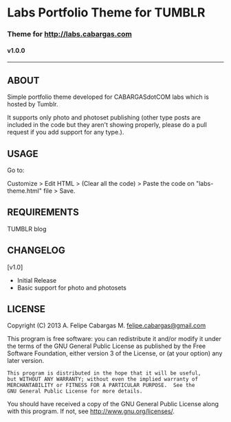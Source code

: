 # Labs Portfolio Theme for TUMBLR
### Theme for http://labs.cabargas.com
#### v1.0.0
___                              

ABOUT
-----

Simple portfolio theme developed for CABARGASdotCOM labs which is hosted by Tumblr.

It supports only photo and photoset publishing (other type posts are included in the code but they aren't showing properly, please do a pull request if you add support for any type.).

USAGE
-----

Go to:

Customize > Edit HTML > (Clear all the code) > Paste the code on "labs-theme.html" file > Save.

REQUIREMENTS
------------

TUMBLR blog

CHANGELOG
---------

[v1.0] 

  - Initial Release
  - Basic support for photo and photosets

LICENSE
-------

Copyright (C) 2013  A. Felipe Cabargas M. <felipe.cabargas@gmail.com>

   This program is free software: you can redistribute it and/or modify
   it under the terms of the GNU General Public License as published by
   the Free Software Foundation, either version 3 of the License, or
   (at your option) any later version.

    This program is distributed in the hope that it will be useful,
    but WITHOUT ANY WARRANTY; without even the implied warranty of
    MERCHANTABILITY or FITNESS FOR A PARTICULAR PURPOSE.  See the
    GNU General Public License for more details.

   You should have received a copy of the GNU General Public License
   along with this program.  If not, see <http://www.gnu.org/licenses/>.